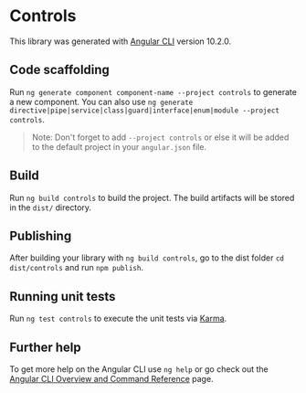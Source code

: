 # Controls

This library was generated with [Angular CLI](https://github.com/angular/angular-cli) version 10.2.0.

## Code scaffolding

Run `ng generate component component-name --project controls` to generate a new component. You can also use `ng generate directive|pipe|service|class|guard|interface|enum|module --project controls`.
> Note: Don't forget to add `--project controls` or else it will be added to the default project in your `angular.json` file. 

## Build

Run `ng build controls` to build the project. The build artifacts will be stored in the `dist/` directory.

## Publishing

After building your library with `ng build controls`, go to the dist folder `cd dist/controls` and run `npm publish`.

## Running unit tests

Run `ng test controls` to execute the unit tests via [Karma](https://karma-runner.github.io).

## Further help

To get more help on the Angular CLI use `ng help` or go check out the [Angular CLI Overview and Command Reference](https://angular.io/cli) page.
